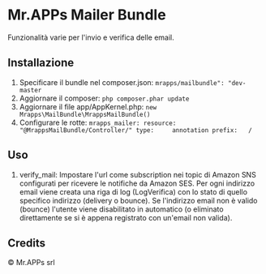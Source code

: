 # Mr.APPs Mailer Bundle

Funzionalità varie per l'invio e verifica delle email.

## Installazione

1. Specificare il bundle nel composer.json: `mrapps/mailbundle": "dev-master`
2. Aggiornare il composer: `php composer.phar update`
3. Aggiornare il file app/AppKernel.php: `new Mrapps\MailBundle\MrappsMailBundle()`
4. Configurare le rotte:
`mrapps_mailer:
    resource: "@MrappsMailBundle/Controller/"
    type:     annotation
    prefix:   /`

## Uso

1. verify_mail:
Impostare l'url come subscription nei topic di Amazon SNS configurati per ricevere le notifiche da Amazon SES.
Per ogni indirizzo email viene creata una riga di log (LogVerifica) con lo stato di quello specifico indirizzo (delivery o bounce).
Se l'indirizzo email non è valido (bounce) l'utente viene disabilitato in automatico (o eliminato direttamente se si è appena registrato con un'email non valida).

## Credits

© Mr.APPs srl